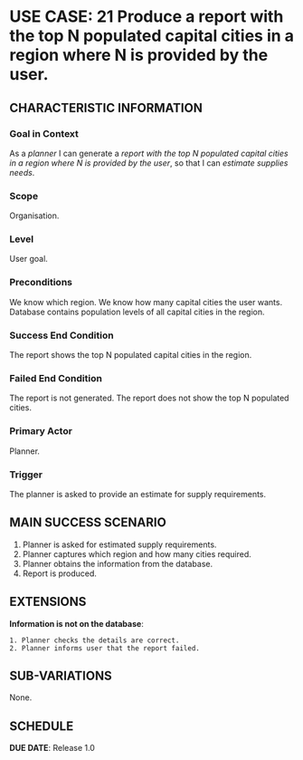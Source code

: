 # USE CASE: 21 Produce a report with the top N populated capital cities in a region where N is provided by the user.

## CHARACTERISTIC INFORMATION

### Goal in Context

As a *planner* I can generate a *report with the top N populated capital cities in a region where N is provided by the user*, so that I can *estimate supplies needs*.

### Scope

Organisation.

### Level

User goal.

### Preconditions

We know which region.  We know how many capital cities the user wants.  Database contains population levels of all capital cities in the region.

### Success End Condition

The report shows the top N populated capital cities in the region.

### Failed End Condition

The report is not generated.  The report does not show the top N populated cities.

### Primary Actor

Planner.

### Trigger

The planner is asked to provide an estimate for supply requirements.

## MAIN SUCCESS SCENARIO

1. Planner is asked for estimated supply requirements.
2. Planner captures which region and how many cities required.
3. Planner obtains the information from the database.
4. Report is produced.

## EXTENSIONS

**Information is not on the database**:

    1. Planner checks the details are correct.
    2. Planner informs user that the report failed.

## SUB-VARIATIONS

None.

## SCHEDULE

**DUE DATE**: Release 1.0